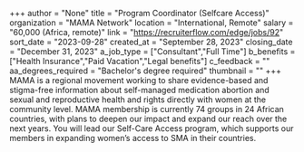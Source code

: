 +++
author = "None"
title = "Program Coordinator (Selfcare Access)"
organization = "MAMA Network"
location = "International, Remote"
salary = "60,000 (Africa, remote)"
link = "https://recruiterflow.com/edge/jobs/92"
sort_date = "2023-09-28"
created_at = "September 28, 2023"
closing_date = "December 31, 2023"
a_job_type = ["Consultant","Full Time"]
b_benefits = ["Health Insurance","Paid Vacation","Legal benefits"]
c_feedback = ""
aa_degrees_required = "Bachelor's degree required"
thumbnail = ""
+++
MAMA is a regional movement working to share evidence-based and stigma-free information about self-managed medication abortion and sexual and reproductive health and rights directly with women at the community level. MAMA membership is currently 74 groups in 24 African countries, with plans to deepen our impact and expand our reach over the next years. You will lead our Self-Care Access program, which supports our members in expanding women’s access to SMA in their countries. 
